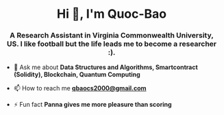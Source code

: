<h1 align="center">Hi 👋, I'm Quoc-Bao</h1>
<h3 align="center">A Research Assistant in Virginia Commonwealth University, US. I like football but the life leads me to become a researcher :).</h3>


- 💬 Ask me about **Data Structures and Algorithms, Smartcontract (Solidity), Blockchain, Quantum Computing**

- 📫 How to reach me **qbaocs2000@gmail.com**

- ⚡ Fun fact **Panna gives me more pleasure than scoring**

